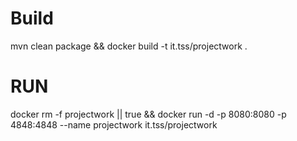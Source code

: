 # Build
mvn clean package && docker build -t it.tss/projectwork .

# RUN

docker rm -f projectwork || true && docker run -d -p 8080:8080 -p 4848:4848 --name projectwork it.tss/projectwork 